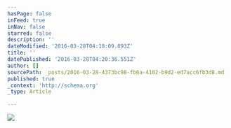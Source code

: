 ```yaml
---
hasPage: false
inFeed: true
inNav: false
starred: false
description: ''
dateModified: '2016-03-28T04:18:09.893Z'
title: ''
datePublished: '2016-03-28T04:20:36.551Z'
author: []
sourcePath: _posts/2016-03-28-4373bc98-fb6a-4102-b9d2-ed7acc6fb3d8.md
published: true
_context: 'http://schema.org'
_type: Article

---
```

![](https://the-grid-user-content.s3-us-west-2.amazonaws.com/23bc759d-5326-4f08-beca-f7b452e02255.jpg)